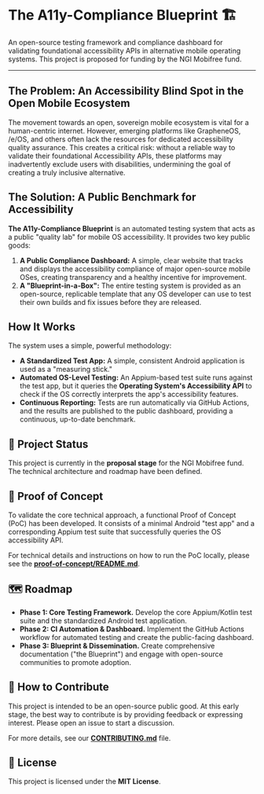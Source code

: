 # The A11y-Compliance Blueprint 🏗️

An open-source testing framework and compliance dashboard for validating foundational accessibility APIs in alternative mobile operating systems. This project is proposed for funding by the NGI Mobifree fund.

---

## The Problem: An Accessibility Blind Spot in the Open Mobile Ecosystem

The movement towards an open, sovereign mobile ecosystem is vital for a human-centric internet. However, emerging platforms like GrapheneOS, /e/OS, and others often lack the resources for dedicated accessibility quality assurance. This creates a critical risk: without a reliable way to validate their foundational Accessibility APIs, these platforms may inadvertently exclude users with disabilities, undermining the goal of creating a truly inclusive alternative.

## The Solution: A Public Benchmark for Accessibility

**The A11y-Compliance Blueprint** is an automated testing system that acts as a public "quality lab" for mobile OS accessibility. It provides two key public goods:

1.  **A Public Compliance Dashboard:** A simple, clear website that tracks and displays the accessibility compliance of major open-source mobile OSes, creating transparency and a healthy incentive for improvement.
2.  **A "Blueprint-in-a-Box":** The entire testing system is provided as an open-source, replicable template that any OS developer can use to test their own builds and fix issues before they are released.

## How It Works

The system uses a simple, powerful methodology:
- **A Standardized Test App:** A simple, consistent Android application is used as a "measuring stick."
- **Automated OS-Level Testing:** An Appium-based test suite runs against the test app, but it queries the **Operating System's Accessibility API** to check if the OS correctly interprets the app's accessibility features.
- **Continuous Reporting:** Tests are run automatically via GitHub Actions, and the results are published to the public dashboard, providing a continuous, up-to-date benchmark.

## 🚦 Project Status

This project is currently in the **proposal stage** for the NGI Mobifree fund. The technical architecture and roadmap have been defined.

## 🔬 Proof of Concept

To validate the core technical approach, a functional Proof of Concept (PoC) has been developed. It consists of a minimal Android "test app" and a corresponding Appium test suite that successfully queries the OS accessibility API.

For technical details and instructions on how to run the PoC locally, please see the **[proof-of-concept/README.md](proof-of-concept/README.md)**.

## 🗺️ Roadmap

- **Phase 1: Core Testing Framework.** Develop the core Appium/Kotlin test suite and the standardized Android test application.
- **Phase 2: CI Automation & Dashboard.** Implement the GitHub Actions workflow for automated testing and create the public-facing dashboard.
- **Phase 3: Blueprint & Dissemination.** Create comprehensive documentation ("the Blueprint") and engage with open-source communities to promote adoption.

## 🙌 How to Contribute

This project is intended to be an open-source public good. At this early stage, the best way to contribute is by providing feedback or expressing interest. Please open an issue to start a discussion.

For more details, see our **[CONTRIBUTING.md](CONTRIBUTING.md)** file.

## 📄 License

This project is licensed under the **MIT License**.
